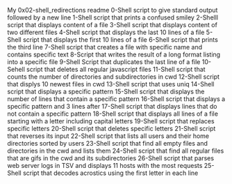My 0x02-shell_redirections readme
0-Shell script to give standard output followed by a new line
1-Shell script that prints a confused smiley
2-Shelll script that displays content of a file
3-Shell script that displays content of two different files
4-Shell script that displays the last 10 lines of a file
5-Shell script that displays the first 10 lines of a file
6-Shell script that prints the third line
7-Shell script that creates a file with specific name and contains specific text
8-Script that writes the result of a long format listing into a specific file
9-Shell Script that duplicates the last line of a file
10-Sehell script that deletes all regular javascript files
11-Shell script that counts the number of directories and subdirectories in cwd
12-Shell script that displys 10 newest files in cwd
13-Shell script that uses uniq
14-Shell script that displays a specific pattern
15-Shell script that displays the number of lines that contain a specific pattern
16-Shell script that displays a specific pattern and 3 lines after
17-Shell script that displays lines that do not contain a specific pattern
18-Shell script that displays all lines of a file starting with a letter including capital letters
19-Shell script that replaces specific letters
20-Shell script that deletes specific letters
21-Shell script that reverses its input
22-Shell script that lists all users and their home directories sorted by users
23-Shell script that find all empty files and directories in the cwd and lists them
24-Shell script that find all regular files that are gifs in the cwd and its subdirectories
26-Shell script that parses web server logs in TSV and displays 11 hosts with the most requests
25-Shell script that decodes acrostics using the first letter in each line
